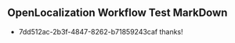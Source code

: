 ## OpenLocalization Workflow Test MarkDown
* 7dd512ac-2b3f-4847-8262-b71859243caf 
thanks!<!--HONumber=Mar16_HO2-->
